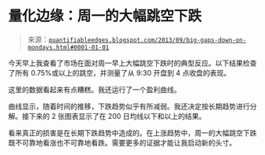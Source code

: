 <!--yml

类别：未分类

日期：2024-05-18 08:39:37

-->

# 量化边缘：周一的大幅跳空下跌

> 来源：[`quantifiableedges.blogspot.com/2013/09/big-gaps-down-on-mondays.html#0001-01-01`](http://quantifiableedges.blogspot.com/2013/09/big-gaps-down-on-mondays.html#0001-01-01)

今天早上我查看了市场在面对周一早上大幅跳空下跌时的典型反应。以下结果检查了所有 0.75%或以上的跳空，并测量了从 9:30 开盘到 4 点收盘的表现。

这里的数据看起来有点糟糕。我还运行了一个盈利曲线。

曲线显示，随着时间的推移，下跌趋势似乎有所减弱。我还决定按长期趋势进行分解。接下来的 2 张图表显示了在 200 日均线以下和以上的结果。

看来真正的损害是在长期下跌趋势中造成的。在上涨趋势中，周一的大幅跳空下跌既不可靠地看涨也不可靠地看跌。需要更多的证据才能让我启动新的头寸。
